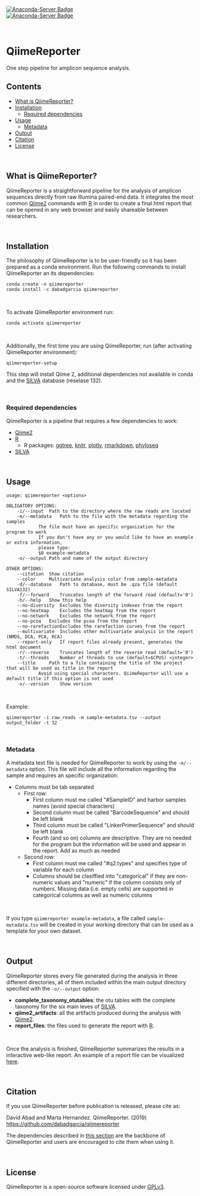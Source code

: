 [![Anaconda-Server Badge](https://anaconda.org/dabadgarcia/qiimereporter/badges/version.svg)](https://anaconda.org/dabadgarcia/qiimereporter)  
[![Anaconda-Server Badge](https://anaconda.org/dabadgarcia/qiimereporter/badges/latest_release_date.svg)](https://anaconda.org/dabadgarcia/qiimereporter)

<br>

# QiimeReporter 
One step pipeline for amplicon sequence analysis.  

## Contents  
  * [What is QiimeReporter?](#what-is-qiimereporter)
  * [Installation](#installation)
      * [Required dependencies](#required-dependencies)
  * [Usage](#usage)
      * [Metadata](#metadata)  
  * [Output](#output)
  * [Citation](#citation)
  * [License](#license)

<br>

## What is QiimeReporter?

QiimeReporter is a straightforward pipeline for the analysis of amplicon sequences directly from raw Illumina paired-end data. It integrates the most common [Qiime2](https://github.com/qiime2/qiime2) commands with [R](https://cran.r-project.org/) in order to create a final html report that can be opened in any web browser and easily shareable between researchers.  

<br>

## Installation

The philosophy of QiimeReporter is to be user-friendly so it has been prepared as a conda environment. Run the following commands to  install QiimeReporter an its dependencies:  

```
conda create -n qiimereporter
conda install -c dabadgarcia qiimereporter
```
<br>

To activate QiimeReporter environment run:  

```
conda activate qiimereporter
```
<br>

Additionally, the first time you are using QiimeReporter, run (after activating QiimeReporter environment):

```
qiimereporter-setup
```

This step will install Qiime 2, additional dependencies not available in conda and the [SILVA](https://www.arb-silva.de/) database (reselase 132).

<br>

### Required dependencies
QiimeReporter is a pipeline that requires a few dependencies to work:  
  * [Qiime2](https://github.com/qiime2/qiime2)
  * [R](https://cran.r-project.org/)
    * R packages: [ggtree](https://bioconductor.org/packages/release/bioc/html/ggtree.html), [knitr](https://cran.r-project.org/web/packages/knitr/index.html), [plotly](https://cran.r-project.org/web/packages/plotly/index.html), [rmarkdown](https://cran.r-project.org/web/packages/rmarkdown/index.html), [phyloseq](https://github.com/joey711/phyloseq)
  * [SILVA](https://www.arb-silva.de/)
   
<br>

## Usage
```
usage: qiimereporter <options>

OBLIGATORY OPTIONS:
	-i/--input 	Path to the directory where the raw reads are located
	-m/--metadata	Path to the file with the metadata regarding the samples
			The file must have an specific organization for the program to work
			If you don't have any or you would like to have an example or extra information, 
			please type: 
			$0 example-metadata
	-o/--output	Path and name of the output directory

OTHER OPTIONS:
	--citation	Show citation
	--color 	Multivariate analysis color from sample-metadata
	-d/--database 	Path to database, must be .qza file (default SILVA132)
	-f/--forward	Truncates length of the forward read (default='0')
	-h/--help	Show this help
	--no-diversity	Excludes the diversity indexes from the report
	--no-heatmap	Excludes the heatmap from the report
	--no-network	Excludes the network from the report
	--no-pcoa	Excludes the pcoa from the report
	--no-rarefactionExcludes the rarefaction curves from the report
	--multivariate	Includes other multivariate analysis in the report (NMDS, DCA, PCA, RCA)
	--report-only	If report files already present, generates the html document 
	-r/--reverse	Truncates length of the reverse read (default='0')
	-t/--threads	Number of threads to use (default=$CPUS) <integer>
	--title		Path to a file containing the title of the project that will be used as title in the report
			Avoid using special characters. QiimeReporter will use a default title if this option is not used
	-v/--version	Show version

```
<br>

Example:
```
qiimereporter -i raw_reads -m sample-metadata.tsv --output output_folder -t 32
```
<br>

### Metadata
A metadata text file is needed for QiimeReporter to work by using the `-m/--metadata` option. This file will include all the information regarding the sample and requires an specific organization:  
- Columns must be tab separated
	- First row: 
		- First column must me called "#SampleID" and harbor samples names (avoid special characters)
		- Second column must be called "BarcodeSequence" and should be left blank
		- Third column must be called "LinkerPrimerSequence" and should be left blank
		- Fourth (and so on) columns are descriptive. They are no needed for the program but the information will be used and appear in the       report. Add as much as needed
	- Second row: 
		- First column must me called "#q2:types" and specifies type of variable for each column
		- Columns should be clasiffied into "categorical" if they are non-numeric values and "numeric" if the column consists only of             numbers. Missing data (i.e. empty cells) are supported in categorical columns as well as numeric columns

<br>

If you type `qiimereporter example-metadata`, a file called `sample-metadata.tsv` will be created in your working directory that can be used as a template for your own dataset.

<br>

## Output
QiimeReporter stores every file generated during the analysis in three different directories, all of them included within the main output directory specified with the `-o/--output` option:  

- **complete_taxonomy_otutables**: the otu tables with the complete taxonomy for the six main leves of [SILVA](https://www.arb-silva.de/).
- **qiime2_artifacts**: all the artifacts produced during the analysis with [Qiime2](https://github.com/qiime2/qiime2).
- **report_files**: the files used to generate the report with [R](https://cran.r-project.org/).

<br>

Once the analysis is finished, QiimeReporter summarizes the results in a interactive web-like report. An example of a report file can be visualized [here](https://dabadgarcia.github.io/qiimereporter/files/).

<br>

## Citation

If you use QiimeReporter before publication is released, please cite as:  
  
David Abad and Marta Hernandez. QiimeReporter. (2019) https://github.com/dabadgarcia/qiimereporter

The dependencies described in [this section](#required-dependencies) are the backbone of QiimeReporter and users are encouraged to cite them when using it.

<br>

## License
QiimeReporter is a open-source software licensed under [GPLv3](https://github.com/dabadgarcia/qiimereporter/blob/master/LICENSE).
